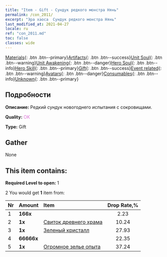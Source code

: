 ```yaml
---
title: "Item - Gift - Сундук редкого монстра Нянь"
permalink: /con_2011/
excerpt: "Эра хаоса  Сундук редкого монстра Нянь"
last_modified_at: 2021-04-27
locale: ru
ref: "con_2011.md"
toc: false
classes: wide
---
```

 [Materials](/ItemsRU/){: .btn .btn--primary}[Artifacts](/ItemsRU/Artifacts/){: .btn .btn--success}[Unit Soul](/ItemsRU/UnitSoul/){: .btn .btn--warning}[Unit Awakening](/ItemsRU/UnitAwakening/){: .btn .btn--danger}[Hero Soul](/ItemsRU/HeroSoul/){: .btn .btn--info}[Hero Skill](/ItemsRU/HeroSkill/){: .btn .btn--primary}[Gift](/ItemsRU/Gift/){: .btn .btn--success}[Event related](/ItemsRU/Events/){: .btn .btn--warning}[Avatars](/ItemsRU/Avatars/){: .btn .btn--danger}[Consumables](/ItemsRU/Consumables/){: .btn .btn--info}[Unknown](/ItemsRU/Unknown/){: .btn .btn--primary}

## Подробности
 **Описание:** Редкий сундук новогоднего испытания с сокровищами.

 **Quality:** <span style="color: #DA70D6">OK</span>

 **Type:** Gift

## Gather

  None

## This item contains:

 **Required Level to open:** 1

 2 You would get **1** item  from:

  | Nr | Amount |     Item    | Drop Rate,% |
  |:---|:-------|:------------|:---------:|
  | 1 |  **166x** | <i class="fas fa-gem"/> | 2.23 | 
  | 2 |  **1x** | [Свиток древнего храма](/ItemsRU/con_697/) | 10.24 | 
  | 3 |  **1x** | [Зеленый кристалл](/ItemsRU/con_711/) | 27.93 | 
  | 4 |  **66666x** | <i class="fas fa-coins"/> | 22.35 | 
  | 5 |  **1x** | [Огромное зелье опыта](/ItemsRU/con_703/) | 37.24 | 
